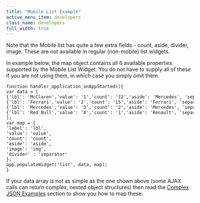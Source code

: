 ```yaml
---
title: "Mobile List Example"
active_menu_item: developers
class_name: developers
full_width: true
---
```



Note that the Mobile list has quite a few extra fields - count, aside, divider, image. These are not available in regular (non-mobile) list widgets.

In example below, the map object contains all 6 available properties supported by the Mobile List Widget. You do not have to supply all of these if you are not using them, in which case you simply omit them.

    function handler_application_onAppStarted(){
    var data = [
    {'lbl': 'McClaren','value': '1','count': '12','aside': 'Mercedes', 'separator':'false', 'img':'http://adomain/animage.png'},
    {'lbl': 'Ferrari','value': '2','count': '15','aside': 'Ferrari', 'separator':'false', 'img':'http://adomain/animage.png'},
    {'lbl': 'Mercedes','value': '3','count': '2','aside': 'Mercedes', 'separator':'false', 'img':'http://adomain/animage.png'},
    {'lbl': 'Red Bull','value': '4','count': '1','aside': 'Renault', 'separator':'false', 'img':'http://adomain/animage.png'}
    ];
    var map = {
    'label': 'lbl',
    'value': 'value',
    'count': 'count',
    'aside': 'aside',
    'image': 'img',
    'divider' : 'separator'
    };
    app.populateWidget('list', data, map);
    }
   

If your data array is not as simple as the one shown above (some AJAX calls can return complex, nested object structures) then read the [Complex JSON Examples](complex_json_example.htm) section to show you how to map these.

